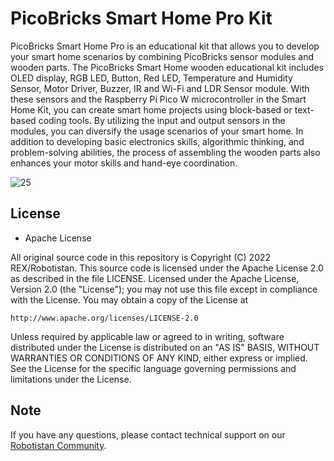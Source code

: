 # PicoBricks Smart Home Pro Kit

PicoBricks Smart Home Pro is an educational kit that allows you to develop your smart home scenarios by combining PicoBricks sensor modules and wooden parts. The PicoBricks Smart Home wooden educational kit includes OLED display, RGB LED, Button, Red LED, Temperature and Humidity Sensor, Motor Driver, Buzzer, IR and Wi-Fi and LDR Sensor module.
With these sensors and the Raspberry Pi Pico W microcontroller in the Smart Home Kit, you can create smart home projects using block-based or text-based coding tools. By utilizing the input and output sensors in the modules, you can diversify the usage scenarios of your smart home.
In addition to developing basic electronics skills, algorithmic thinking, and problem-solving abilities, the process of assembling the wooden parts also enhances your motor skills and hand-eye coordination.

![25](https://github.com/user-attachments/assets/b40cb98b-d18d-4533-a418-6ef8f2b9083a)

## License

* Apache License

All original source code in this repository is Copyright (C) 2022 REX/Robotistan. This source code is licensed under the Apache License 2.0 as described in the file LICENSE.
Licensed under the Apache License, Version 2.0 (the "License");
you may not use this file except in compliance with the License.
You may obtain a copy of the License at

    http://www.apache.org/licenses/LICENSE-2.0

 Unless required by applicable law or agreed to in writing, software
 distributed under the License is distributed on an "AS IS" BASIS,
 WITHOUT WARRANTIES OR CONDITIONS OF ANY KIND, either express or implied.
 See the License for the specific language governing permissions and
 limitations under the License.

## Note
If you have any questions, please contact technical support on our [Robotistan Community](https://community.robotistan.com/).
